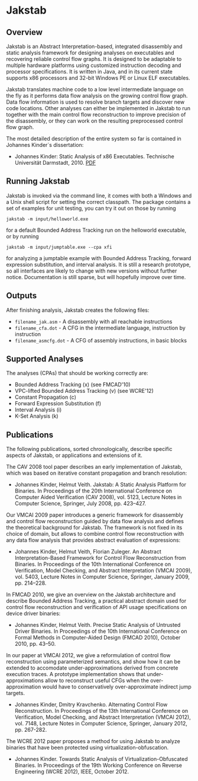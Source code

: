 Jakstab
=======

Overview
--------

Jakstab is an Abstract Interpretation-based, integrated disassembly
and static analysis framework for designing analyses on executables
and recovering reliable control flow graphs. It is designed to be
adaptable to multiple hardware platforms using customized instruction
decoding and processor specifications. It is written in Java, and in
its current state supports x86 processors and 32-bit Windows PE or
Linux ELF executables.

Jakstab translates machine code to a low level intermediate language
on the fly as it performs data flow analysis on the growing control
flow graph. Data flow information is used to resolve branch targets
and discover new code locations. Other analyses can either be
implemented in Jakstab to run together with the main control flow
reconstruction to improve precision of the disassembly, or they can
work on the resulting preprocessed control flow graph.

The most detailed description of the entire system so far is contained
in Johannes Kinder`s dissertation:

* Johannes Kinder: Static Analysis of x86 Executables. Technische Universität 
Darmstadt, 2010. [PDF](http://nbn-resolving.de/urn:nbn:de:tuda-tuprints-23388)


Running Jakstab
---------------

Jakstab is invoked via the command line, it comes with both a Windows
and a Unix shell script for setting the correct classpath. The package
contains a set of examples for unit testing, you can try it out on
those by running

  `jakstab -m input/helloworld.exe`

for a default Bounded Address Tracking run on the helloworld
executable, or by running

  `jakstab -m input/jumptable.exe --cpa xfi`

for analyzing a jumptable example with Bounded Address Tracking,
forward expression substitution, and interval analysis. It is still a
research prototype, so all interfaces are likely to change with new
versions without further notice. Documentation is still sparse, but
will hopefully improve over time.

Outputs
-------

After finishing analysis, Jakstab creates the following files:

* `filename_jak.asm` - A disassembly with all reachable instructions
* `filename_cfa.dot` - A CFG in the intermediate language, instruction by instruction
* `filename_asmcfg.dot` - A CFG of assembly instructions, in basic blocks

Supported Analyses
------------------

The analyses (CPAs) that should be working correctly are:

* Bounded Address Tracking (x) (see FMCAD'10)
* VPC-lifted Bounded Address Tracking (v) (see WCRE'12)
* Constant Propagation (c)
* Forward Expression Substitution (f)
* Interval Analysis (i)
* K-Set Analysis (k)

Publications
------------

The following publications, sorted chronologically, describe specific
aspects of Jakstab, or applications and extensions of it.

The CAV 2008 tool paper describes an early implementation of Jakstab,
which was based on iterative constant propagation and branch
resolution:

* Johannes Kinder, Helmut Veith. Jakstab: A Static Analysis Platform for
Binaries. In Proceedings of the 20th International Conference on
Computer Aided Verification (CAV 2008), vol. 5123, Lecture Notes in
Computer Science, Springer, July 2008, pp. 423–427.
 
Our VMCAI 2009 paper introduces a generic framework for disassembly
and control flow reconstruction guided by data flow analysis and
defines the theoretical background for Jakstab. The framework is not
fixed in its choice of domain, but allows to combine control flow
reconstruction with any data flow analysis that provides abstract
evaluation of expressions:

* Johannes Kinder, Helmut Veith, Florian Zuleger. An Abstract
Interpretation-Based Framework for Control Flow Reconstruction from
Binaries. In Proceedings of the 10th International Conference on
Verification, Model Checking, and Abstract Interpretation (VMCAI
2009), vol. 5403, Lecture Notes in Computer Science, Springer, January
2009, pp. 214–228.
 
In FMCAD 2010, we give an overview on the Jakstab architecture and
describe Bounded Address Tracking, a practical abstract domain used
for control flow reconstruction and verification of API usage
specifications on device driver binaries:

* Johannes Kinder, Helmut Veith. Precise Static Analysis of Untrusted
Driver Binaries. In Proceedings of the 10th International Conference
on Formal Methods in Computer-Aided Design (FMCAD 2010), October 2010,
pp. 43–50.
 
In our paper at VMCAI 2012, we give a reformulation of control flow
reconstruction using parameterized semantics, and show how it can be
extended to accomodate under-approximations derived from concrete
execution traces. A prototype implementation shows that
under-approximations allow to reconstruct useful CFGs when the
over-approximation would have to conservatively over-approximate
indirect jump targets.

* Johannes Kinder, Dmitry Kravchenko. Alternating Control Flow
Reconstruction. In Proceedings of the 13th International Conference on
Verification, Model Checking, and Abstract Interpretation (VMCAI
2012), vol. 7148, Lecture Notes in Computer Science, Springer, January
2012, pp. 267-282.
 
The WCRE 2012 paper proposes a method for using Jakstab to analyze
binaries that have been protected using virtualization-obfuscation.

* Johannes Kinder. Towards Static Analysis of Virtualization-Obfuscated
Binaries. In Proceedings of the 19th Working Conference on Reverse
Engineering (WCRE 2012), IEEE, October 2012.
 